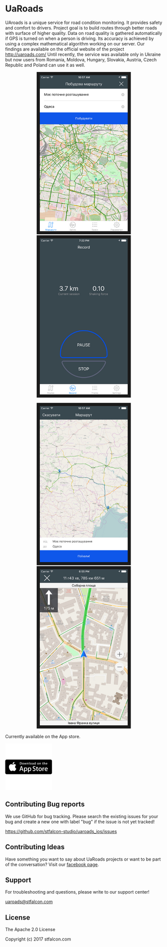 # UaRoads

UAroads is a unique service for road condition monitoring. It provides safety and comfort to drivers.
Project goal is to build routes through better roads with surface of higher quality.
Data on road quality is gathered automatically if GPS is turned on when a person is driving. Its accuracy is achieved by using a complex mathematical algorithm working on our server. Our findings are available on the official website of the project http://uaroads.com/
Until recently, the service was available only in Ukraine but now users from Romania, Moldova, Hungary, Slovakia, Austria, Czech Republic and Poland can use it as well.

<p align="center">
<img src="images/screen1.jpeg" height="500" border="10">
<img src="images/screen2.jpeg" height="500" border="10">
</p>
<p align="center">
<img src="images/screen3.jpeg" height="500" border="10">
<img src="images/screen4.jpeg" height="500" border="10">
</p>

Currently available on the App store.

[<img src="images/download.png" height="150">](https://itunes.apple.com/ua/app/ua-roads/id860682693)

## Contributing Bug reports
We use GitHub for bug tracking. Please search the existing issues for your bug and create a new one with label "bug" if the issue is not yet tracked!

https://github.com/stfalcon-studio/uaroads_ios/issues

## Contributing Ideas
Have something you want to say about UaRoads projects or want to be part of the conversation? Visit our [facebook page](https://www.facebook.com/uaroads/?fref=ts).

## Support
For troubleshooting and questions, please write to our support center!

uaroads@stfalcon.com

<!-- ## Documentation
Looking for documentation? Check out the wiki!
<Link to the documentation> -->

## License

The Apache 2.0 License

Copyright (c) 2017 stfalcon.com
